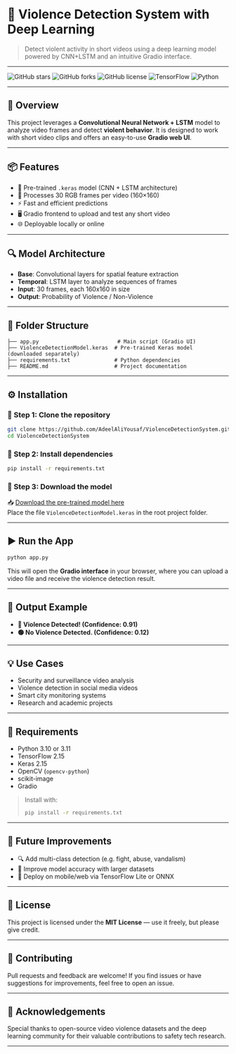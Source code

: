 # 🎥 Violence Detection System with Deep Learning

> Detect violent activity in short videos using a deep learning model powered by CNN+LSTM and an intuitive Gradio interface.

---

![GitHub stars](https://img.shields.io/github/stars/AdeelAliYousaf/ViolenceDetectionSystem?style=social)
![GitHub forks](https://img.shields.io/github/forks/AdeelAliYousaf/ViolenceDetectionSystem?style=social)
![GitHub license](https://img.shields.io/github/license/AdeelAliYousaf/ViolenceDetectionSystem)
![TensorFlow](https://img.shields.io/badge/TensorFlow-2.x-orange)
![Python](https://img.shields.io/badge/Python-3.7%2B-blue)

---

## 🚀 Overview

This project leverages a **Convolutional Neural Network + LSTM** model to analyze video frames and detect **violent behavior**. It is designed to work with short video clips and offers an easy-to-use **Gradio web UI**.

---

## 📦 Features

- 🎯 Pre-trained `.keras` model (CNN + LSTM architecture)
- 🎥 Processes 30 RGB frames per video (160×160)
- ⚡ Fast and efficient predictions
- 🖥️ Gradio frontend to upload and test any short video
- 🌐 Deployable locally or online

---

## 🔍 Model Architecture

- **Base**: Convolutional layers for spatial feature extraction
- **Temporal**: LSTM layer to analyze sequences of frames
- **Input**: 30 frames, each 160x160 in size
- **Output**: Probability of Violence / Non-Violence

---

## 📁 Folder Structure

```
├── app.py                         # Main script (Gradio UI)
├── ViolenceDetectionModel.keras  # Pre-trained Keras model (downloaded separately)
├── requirements.txt              # Python dependencies
├── README.md                     # Project documentation
```

---

## ⚙️ Installation

### 🔹 Step 1: Clone the repository
```bash
git clone https://github.com/AdeelAliYousaf/ViolenceDetectionSystem.git
cd ViolenceDetectionSystem
```

### 🔹 Step 2: Install dependencies
```bash
pip install -r requirements.txt
```

### 🔹 Step 3: Download the model
📥 [Download the pre-trained model here](https://github.com/AdeelAliYousaf/ViolenceDetectionSystem/releases/latest)  
Place the file `ViolenceDetectionModel.keras` in the root project folder.

---

## ▶️ Run the App

```bash
python app.py
```

This will open the **Gradio interface** in your browser, where you can upload a video file and receive the violence detection result.

---

## 🧪 Output Example

- **🔴 Violence Detected! (Confidence: 0.91)**
- **🟢 No Violence Detected. (Confidence: 0.12)**

---

## 💡 Use Cases

- Security and surveillance video analysis
- Violence detection in social media videos
- Smart city monitoring systems
- Research and academic projects

---

## 📌 Requirements

- Python 3.10 or 3.11
- TensorFlow 2.15
- Keras 2.15
- OpenCV (`opencv-python`)
- scikit-image
- Gradio

> Install with:
> ```bash
> pip install -r requirements.txt
> ```

---

## 🧠 Future Improvements

- 🔍 Add multi-class detection (e.g. fight, abuse, vandalism)
- 🎯 Improve model accuracy with larger datasets
- 📱 Deploy on mobile/web via TensorFlow Lite or ONNX

---

## 🧾 License

This project is licensed under the **MIT License** — use it freely, but please give credit.

---

## 🤝 Contributing

Pull requests and feedback are welcome! If you find issues or have suggestions for improvements, feel free to open an issue.

---

## 🙏 Acknowledgements

Special thanks to open-source video violence datasets and the deep learning community for their valuable contributions to safety tech research.

---
